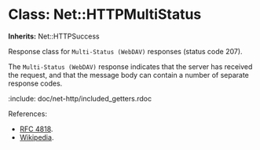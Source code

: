 # Class: Net::HTTPMultiStatus
**Inherits:** Net::HTTPSuccess
    

Response class for `Multi-Status (WebDAV)` responses (status code 207).

The `Multi-Status (WebDAV)` response indicates that the server has received
the request, and that the message body can contain a number of separate
response codes.

:include: doc/net-http/included_getters.rdoc

References:

*   [RFC 4818](https://www.rfc-editor.org/rfc/rfc4918#section-11.1).
*   [Wikipedia](https://en.wikipedia.org/wiki/List_of_HTTP_status_codes#207).



